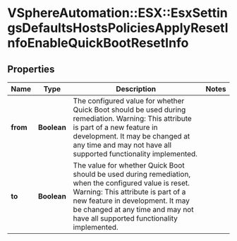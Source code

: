 # VSphereAutomation::ESX::EsxSettingsDefaultsHostsPoliciesApplyResetInfoEnableQuickBootResetInfo

## Properties
Name | Type | Description | Notes
------------ | ------------- | ------------- | -------------
**from** | **Boolean** | The configured value for whether Quick Boot should be used during remediation. Warning: This attribute is part of a new feature in development. It may be changed at any time and may not have all supported functionality implemented. | 
**to** | **Boolean** | The value for whether Quick Boot should be used during remediation, when the configured value is reset. Warning: This attribute is part of a new feature in development. It may be changed at any time and may not have all supported functionality implemented. | 


